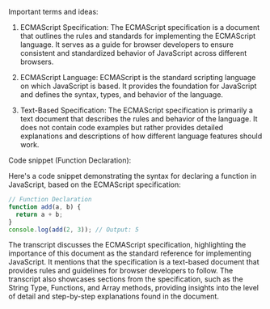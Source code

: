 Important terms and ideas:

1. ECMAScript Specification: The ECMAScript specification is a document that outlines the rules and standards for implementing the ECMAScript language. It serves as a guide for browser developers to ensure consistent and standardized behavior of JavaScript across different browsers.

2. ECMAScript Language: ECMAScript is the standard scripting language on which JavaScript is based. It provides the foundation for JavaScript and defines the syntax, types, and behavior of the language.

3. Text-Based Specification: The ECMAScript specification is primarily a text document that describes the rules and behavior of the language. It does not contain code examples but rather provides detailed explanations and descriptions of how different language features should work.

Code snippet (Function Declaration):

Here's a code snippet demonstrating the syntax for declaring a function in JavaScript, based on the ECMAScript specification:

```javascript
// Function Declaration
function add(a, b) {
  return a + b;
}
console.log(add(2, 3)); // Output: 5
```

The transcript discusses the ECMAScript specification, highlighting the importance of this document as the standard reference for implementing JavaScript. It mentions that the specification is a text-based document that provides rules and guidelines for browser developers to follow. The transcript also showcases sections from the specification, such as the String Type, Functions, and Array methods, providing insights into the level of detail and step-by-step explanations found in the document.